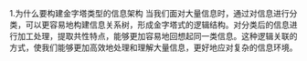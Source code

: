 
1.为什么要构建金字塔类型的信息架构
	当我们面对大量信息时，通过对信息进行分类，可以更容易地构建信息关系树，形成金字塔式的逻辑结构。对分类后的信息进行加工处理，提取共性特点，能够更加容易地回想起同一类信息。这种逻辑关联的方式，使我们能够更加高效地处理和理解大量信息，更好地应对复杂的信息环境。
	